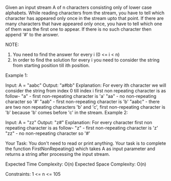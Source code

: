 Given an input stream A of n characters consisting only of lower case alphabets. While reading characters from the stream, you have to tell which character has appeared only once in the stream upto that point. If there are many characters that have appeared only once, you have to tell which one of them was the first one to appear. If there is no such character then append '#' to the answer.

NOTE:
1. You need to find the answer for every i (0 <= i < n)
2. In order to find the solution for every i you need to consider the string from starting position till ith position.
 

Example 1:

Input: A = "aabc"
Output: "a#bb"
Explanation: For every ith character we will
consider the string from index 0 till index i first non
repeating character is as follow-
"a" - first non-repeating character is 'a'
"aa" - no non-repeating character so '#'
"aab" - first non-repeating character is 'b'
"aabc" - there are two non repeating characters 'b' and 'c', 
first non-repeating character is 'b' because 'b' comes before
'c' in the stream.
Example 2:

Input: A = "zz"
Output: "z#"
Explanation: For every character first non
repeating character is as follow-
"z" - first non-repeating character is 'z'
"zz" - no non-repeating character so '#'
 

Your Task:
You don't need to read or print anything. Your task is to complete the function FirstNonRepeating() which takes A as input parameter and returns a string after processing the input stream.
 

Expected Time Complexity: O(n)
Expected Space Complexity: O(n)
 

Constraints:
1 <= n <= 105

